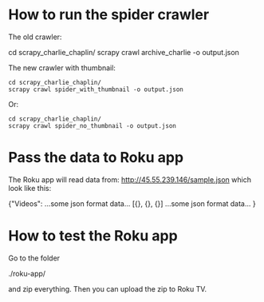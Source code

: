 # How to run the spider crawler

The old crawler:

  cd scrapy_charlie_chaplin/
  scrapy crawl archive_charlie -o output.json

The new crawler with thumbnail: 

    cd scrapy_charlie_chaplin/
    scrapy crawl spider_with_thumbnail -o output.json

Or:

    cd scrapy_charlie_chaplin/
    scrapy crawl spider_no_thumbnail -o output.json

# Pass the data to Roku app

The Roku app will read data from: http://45.55.239.146/sample.json which look like this:

  {"Videos":
    ...some json format data...
    [{}, {}, {}]
    ...some json format data...
  }

# How to test the Roku app

Go to the folder

  ./roku-app/

and zip everything. Then you can upload the zip to Roku TV.
